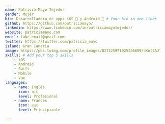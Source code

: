 ```yaml
---
name: Patricia Mayo Tejedor
gender: Mujer
bio: Desarrolladora de apps iOS 🍎 y Android 🤖 # Your bio in one liner
github: https://github.com/patriciamayo/
linkedin: https://www.linkedin.com/in/patriciamayotejedor/
website: patriciamayo.com
email: fake-email@gmail.com
twitter: https://twitter.com/patricia_mayo
island: Gran Canaria
image: https://pbs.twimg.com/profile_images/827225971925405699/dKnt5AJT_400x400.jpg
skills: # Add your top 5 skills
    - iOS
    - Android
    - Swift
    - Mobile
    - Vue
languages: 
    - name: Inglés
      icon: 🇬🇧
      level: Profesional
    - name: Frances
      icon: 🇫🇷
      level: Principiante

---
```


